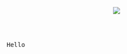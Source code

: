 <p align="center">
  <img src="https://github-readme-stats.vercel.app/api?username=realbadidas&count_private=true&hide_border=true&show_icons=true&title_color=10e051&icon_color=11f057&text_color=11f057&bg_color=0D1117">
</p>

<br /><br />
<pre>
Hello
</pre>
<br /><br />
